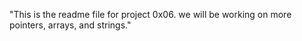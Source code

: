 "This is the readme file for project 0x06. we will be working on more pointers,
arrays, and strings."